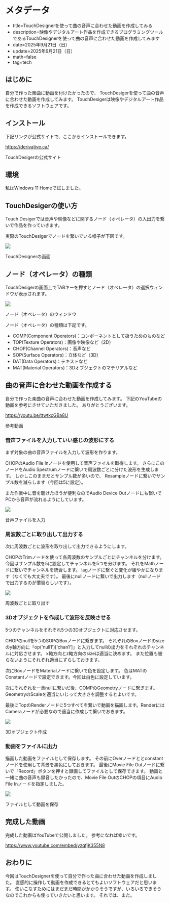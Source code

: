 # メタデータ
- title=TouchDesignerを使って曲の音声に合わせた動画を作成してみる
- description=映像やデジタルアート作品を作成できるプログラミングツールであるTouchDesignerを使って曲の音声に合わせた動画を作成してみます
- date=2025年9月21日（日）
- update=2025年9月21日（日）
- math=false
- tag=tech

## はじめに

自分で作った楽曲に動画を付けたかったので、
TouchDesigerを使って曲の音声に合わせた動画を作成してみます。
TouchDesigerは映像やデジタルアート作品を作成できるソフトウェアです。

## インストール

下記リンクが公式サイトで、ここからインストールできます。

https://derivative.ca/

TouchDesigerの公式サイト

## 環境

私はWindows 11 Homeで試しました。

## TouchDesigerの使い方

Touch Desigerでは音声や映像などに関するノード（オペレータ）の入出力を繋いで作品を作っていきます。

実際のTouchDesigerでノードを繋いでいる様子が下図です。

![](../../images/2025/20250921_01.png)

TouchDesignerの画面

## ノード（オペレータ）の種類

TouchDesigerの画面上でTABキーを押すとノード（オペレータ）の選択ウィンドウが表示されます。

![](../../images/2025/20250921_02.png)

ノード（オペレータ）のウィンドウ

ノード（オペレータ）の種類は下記です。

- COMP(Component Operators)：コンポーネントとして扱うためのものなど
- TOP(Texture Operators)：画像や映像など（2D）
- CHOP(Channel Operators)：音声など
- SOP(Surface Operators)：立体など（3D）
- DAT(Data Operators)：テキストなど
- MAT(Material Operators)：3Dオブジェクトのマテリアルなど

## 曲の音声に合わせた動画を作成する

自分で作った楽曲の音声に合わせた動画を作成してみます。
下記のYouTubeの動画を参考にさせていただきました。
ありがとうございます。

https://youtu.be/ttwtkcGBa8U

参考動画

### 音声ファイルを入力していい感じの波形にする

まず対象の曲の音声ファイルを入力して波形を作ります。

CHOPのAudio File Inノードを使用して音声ファイルを取得します。
さらにこのノードをAudio Spectrumノードに繋いで周波数ごとに分けた波形を生成します。
しかしこのままだとサンプル数が多いので、
Resampleノードに繋いでサンプル数を減らします（今回は5に設定）。

また作業中に音を聴けたほうが便利なのでAudio Device Outノードにも繋いでPCから音声が流れるようにしています。

![](../../images/2025/20250921_03.png)

音声ファイルを入力

### 周波数ごとに取り出して出力する

次に周波数ごとに波形を取り出して出力できるようにします。

CHOPのTrimノードを使って各周波数のサンプルごとにチャンネルを分けます。
今回はサンプル数を5に設定してチャンネルを5つを分けます。
それをMathノードに繋いでチャンネルを統合します。
lagノードに繋ぐと変化が緩やかになります（なくても大丈夫です）。
最後にnullノードに繋いで出力します（nullノードで出力するのが慣習らしいです）。

![](../../images/2025/20250921_04.png)

周波数ごとに取り出す

### 3Dオブジェクトを作成して波形を反映させる

5つのチャンネルをそれぞれ5つの3Dオブジェクトに対応させます。

CHOPのnullを5つのSOPのBoxノードに繋ぎます。
それぞれのBoxノードのsizeのy軸方向に「op('null1')['chan1']」と入力してnullの出力をそれぞれのチャンネルに対応させます。
x軸方向とz軸方向のsizeは適当に決めます。
また位置も被らないようにそれぞれ適当にずらしておきます。

次にBoxノードをMaterialノードに繋いで色を設定します。
色はMATのConstantノードで設定できます。今回は白色に設定しています。

次にそれぞれを一旦nullに繋いだ後、COMPのGeometryノードに繋ぎます。GeometryのScaleを適当にいじって大きさを調整するとよいです。

最後にTopのRenderノードに5つすべてを繋いで動画を描画します。RenderにはCameraノードが必要なので適当に作成して繋いでおきます。

![](../../images/2025/20250921_05.png)

3Dオブジェクト作成

### 動画をファイルに出力

描画した動画をファイルとして保存します。
その前にOverノードととconstantノードを使用して背景を黒色にしておきます。
最後にMovie File Outノードに繋いで「Record」ボタンを押すと録画してファイルとして保存できます。
動画と一緒に曲の音声も録音したかったので、Movie File OutのCHOPの項目にAudio File Inノードを指定しました。

![](../../images/2025/20250921_06.png)

ファイルとして動画を保存

## 完成した動画

完成した動画はYouTubeで公開しました。
参考になれば幸いです。

https://www.youtube.com/embed/yzqfjK355N8

## おわりに

今回はTouchDesignerを使って自分で作った曲に合わせた動画を作成しました。
直感的に操作して動画を作成できるとてもよいソフトウェアだと思います。
使いこなすためにはまだまだ時間がかかりそうですが、いろいろできそうなのでこれからも使っていきたいと思います。
それでは、また。
